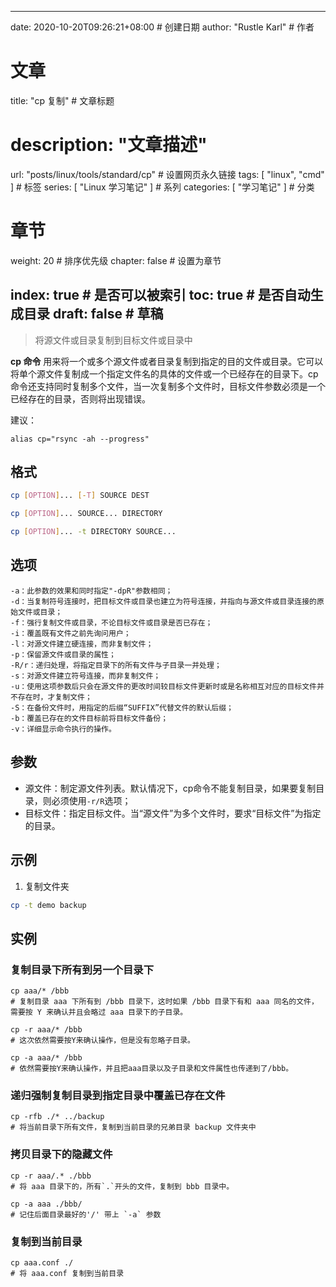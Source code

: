 ---
date: 2020-10-20T09:26:21+08:00  # 创建日期
author: "Rustle Karl"  # 作者

# 文章
title: "cp 复制"  # 文章标题
# description: "文章描述"
url:  "posts/linux/tools/standard/cp"  # 设置网页永久链接
tags: [ "linux", "cmd" ]  # 标签
series: [ "Linux 学习笔记" ]  # 系列
categories: [ "学习笔记" ]  # 分类

# 章节
weight: 20 # 排序优先级
chapter: false  # 设置为章节

index: true  # 是否可以被索引
toc: true  # 是否自动生成目录
draft: false  # 草稿
----

> 将源文件或目录复制到目标文件或目录中

**cp 命令** 用来将一个或多个源文件或者目录复制到指定的目的文件或目录。它可以将单个源文件复制成一个指定文件名的具体的文件或一个已经存在的目录下。cp 命令还支持同时复制多个文件，当一次复制多个文件时，目标文件参数必须是一个已经存在的目录，否则将出现错误。

建议：

```shell
alias cp="rsync -ah --progress"
```

## 格式

```bash
cp [OPTION]... [-T] SOURCE DEST

cp [OPTION]... SOURCE... DIRECTORY

cp [OPTION]... -t DIRECTORY SOURCE...
```

## 选项 

```shell
-a：此参数的效果和同时指定"-dpR"参数相同；
-d：当复制符号连接时，把目标文件或目录也建立为符号连接，并指向与源文件或目录连接的原始文件或目录；
-f：强行复制文件或目录，不论目标文件或目录是否已存在；
-i：覆盖既有文件之前先询问用户；
-l：对源文件建立硬连接，而非复制文件；
-p：保留源文件或目录的属性；
-R/r：递归处理，将指定目录下的所有文件与子目录一并处理；
-s：对源文件建立符号连接，而非复制文件；
-u：使用这项参数后只会在源文件的更改时间较目标文件更新时或是名称相互对应的目标文件并不存在时，才复制文件；
-S：在备份文件时，用指定的后缀“SUFFIX”代替文件的默认后缀；
-b：覆盖已存在的文件目标前将目标文件备份；
-v：详细显示命令执行的操作。
```

## 参数 

*   源文件：制定源文件列表。默认情况下，cp命令不能复制目录，如果要复制目录，则必须使用`-r/R`选项；
*   目标文件：指定目标文件。当“源文件”为多个文件时，要求“目标文件”为指定的目录。

## 示例

1. 复制文件夹

```bash
cp -t demo backup
```

## 实例 

### 复制目录下所有到另一个目录下

```shell
cp aaa/* /bbb
# 复制目录 aaa 下所有到 /bbb 目录下，这时如果 /bbb 目录下有和 aaa 同名的文件，需要按 Y 来确认并且会略过 aaa 目录下的子目录。
```

```shell
cp -r aaa/* /bbb
# 这次依然需要按Y来确认操作，但是没有忽略子目录。
```

```shell
cp -a aaa/* /bbb
# 依然需要按Y来确认操作，并且把aaa目录以及子目录和文件属性也传递到了/bbb。
```

### 递归强制复制目录到指定目录中覆盖已存在文件

```shell
cp -rfb ./* ../backup
# 将当前目录下所有文件，复制到当前目录的兄弟目录 backup 文件夹中
```

### 拷贝目录下的隐藏文件

```shell
cp -r aaa/.* ./bbb
# 将 aaa 目录下的，所有`.`开头的文件，复制到 bbb 目录中。

cp -a aaa ./bbb/ 
# 记住后面目录最好的'/' 带上 `-a` 参数
```

### 复制到当前目录

```shell
cp aaa.conf ./
# 将 aaa.conf 复制到当前目录
```

